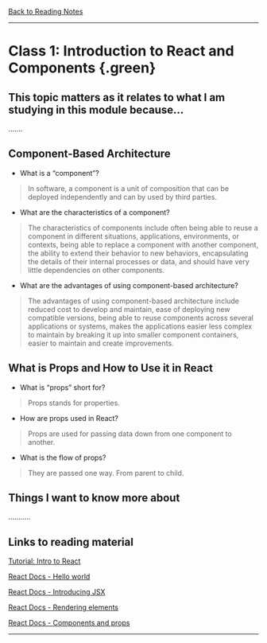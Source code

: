 <style>
.green {
    color: green;
    font-weight:700;
    font-size: 30px;
}
</style>

[Back to Reading Notes](./README.md)

---

# Class 1: Introduction to React and Components {.green}

## This topic matters as it relates to what I am studying in this module because...

.......

## Component-Based Architecture

- What is a “component”?

> In software, a component is a unit of composition that can be deployed independently and can by used by third parties.

- What are the characteristics of a component?

> The characteristics of components include often being able to reuse a component in different situations, applications, environments, or contexts, being able to replace a component with another component, the ability to extend their behavior to new behaviors, encapsulating the details of their internal processes or data, and should have very little dependencies on other components.

- What are the advantages of using component-based architecture?

> The advantages of using component-based architecture include reduced cost to develop and maintain, ease of deploying new compatible versions, being able to reuse components across several applications or systems, makes the applications easier less complex to maintain by breaking it up into smaller component containers, easier to maintain and create improvements.

## What is Props and How to Use it in React

- What is “props” short for?

> Props stands for properties.

- How are props used in React?

> Props are used for passing data down from one component to another.

- What is the flow of props?

> They are passed one way.  From parent to child.

## Things I want to know more about

...........

## Links to reading material

[Tutorial: Intro to React](https://reactjs.org/tutorial/tutorial.html)

[React Docs - Hello world](https://reactjs.org/docs/hello-world.html)

[React Docs - Introducing JSX](https://reactjs.org/docs/introducing-jsx.html)

[React Docs - Rendering elements](https://reactjs.org/docs/rendering-elements.html)

[React Docs - Components and props](https://reactjs.org/docs/components-and-props.html)

---
